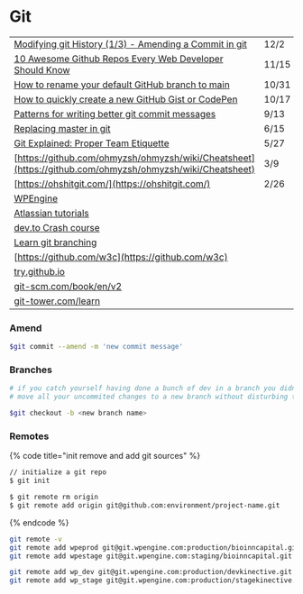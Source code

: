 # Git

|  |  |
| :--- | :--- |
| [Modifying git History \(1/3\) - Amending a Commit in git](https://www.youtube.com/watch?v=ckEyL7gMRbA) | 12/2 |
| [10 Awesome Github Repos Every Web Developer Should Know](https://dev.to/simonholdorf/10-awesome-github-repos-every-web-developer-should-know-27oa?utm_source=digest_mailer&utm_medium=email&utm_campaign=digest_email) | 11/15 |
| [How to rename your default GitHub branch to main](https://gomakethings.com/how-to-rename-your-default-github-branch-to-main/) | 10/31 |
| [How to quickly create a new GitHub Gist or CodePen](https://gomakethings.com/how-to-quickly-create-a-new-github-gist-or-codepen/) | 10/17 |
| [Patterns for writing better git commit messages](https://dev.to/helderburato/patterns-for-writing-better-git-commit-messages-4ba0?utm_source=digest_mailer&utm_medium=email&utm_campaign=digest_email) | 9/13 |
| [Replacing master in git](https://dev.to/damcosset/replacing-master-in-git-2jim) | 6/15 |
| [Git Explained: Proper Team Etiquette](https://dev.to/milu_franz/git-explained-proper-team-etiquette-1od) | 5/27 |
| [https://github.com/ohmyzsh/ohmyzsh/wiki/Cheatsheet](https://github.com/ohmyzsh/ohmyzsh/wiki/Cheatsheet) | 3/9 |
| [https://ohshitgit.com/](https://ohshitgit.com/) | 2/26 |
| [WPEngine](https://wpengine.com/git/) |  |
| [Atlassian tutorials](https://www.atlassian.com/git/tutorials) |  |
| [dev.to Crash course](https://dev.to/chrisachard/confused-by-git-here-s-a-git-crash-course-to-fix-that-4cmi) |  |
| [Learn git branching](https://learngitbranching.js.org/) |  |
| [https://github.com/w3c](https://github.com/w3c) |  |
| [try.github.io](https://hashnode.com/util/redirect?url=https://try.github.io/) |  |
| [git-scm.com/book/en/v2](https://git-scm.com/book/en/v2) |  |
| [git-tower.com/learn](https://hashnode.com/util/redirect?url=https://www.git-tower.com/learn/) |  |

### Amend

```bash
$git commit --amend -m 'new commit message'
```

### Branches

```bash
# if you catch yourself having done a bunch of dev in a branch you didn’t mean to
# move all your uncommited changes to a new branch without disturbing the one you were in.

$git checkout -b <new branch name>
```

### Remotes

{% code title="init remove and add git sources" %}
```bash
// initialize a git repo
$ git init

$ git remote rm origin
$ git remote add origin git@github.com:environment/project-name.git
```
{% endcode %}

```bash
git remote -v
git remote add wpeprod git@git.wpengine.com:production/bioinncapital.git
git remote add wpestage git@git.wpengine.com:staging/bioinncapital.git

git remote add wp_dev git@git.wpengine.com:production/devkinective.git
git remote add wp_stage git@git.wpengine.com:production/stagekinective.git
```

